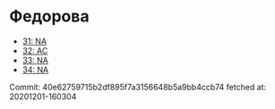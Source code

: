 # Федорова
- [31: NA](31.md)
- [32: AC](32.md)
- [33: NA](33.md)
- [34: NA](34.md)

Commit: 40e62759715b2df895f7a3156648b5a9bb4ccb74
 fetched at: 20201201-160304
